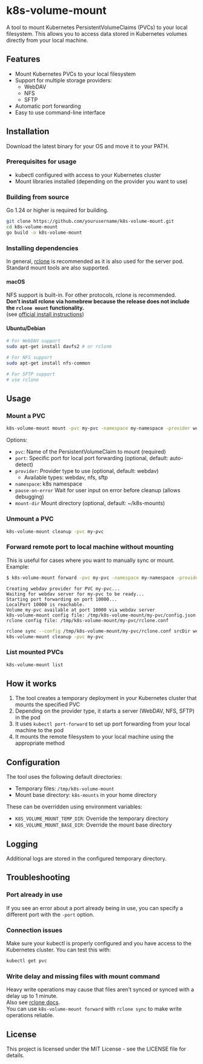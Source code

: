 # k8s-volume-mount

A tool to mount Kubernetes PersistentVolumeClaims (PVCs) to your local filesystem. This allows you to access data stored in Kubernetes volumes directly from your local machine.

## Features

- Mount Kubernetes PVCs to your local filesystem
- Support for multiple storage providers:
  - WebDAV
  - NFS
  - SFTP
- Automatic port forwarding
- Easy to use command-line interface

## Installation
Download the latest binary for your OS and move it to your PATH.

### Prerequisites for usage

- kubectl configured with access to your Kubernetes cluster
- Mount libraries installed (depending on the provider you want to use)

### Building from source
Go 1.24 or higher is required for building.

```bash
git clone https://github.com/yourusername/k8s-volume-mount.git
cd k8s-volume-mount
go build -o k8s-volume-mount
```

### Installing dependencies
In general, [rclone](https://rclone.org/) is recommended as it is also used for the server pod.
Standard mount tools are also supported.

#### macOS
NFS support is built-in. 
For other protocols, rclone is recommended.  
**Don't install rclone via homebrew because the release does not include the ``rclone mount`` functionality.**  
(see [official install instructions](https://rclone.org/install/))


#### Ubuntu/Debian
```bash
# For WebDAV support
sudo apt-get install davfs2 # or rclone

# For NFS support
sudo apt-get install nfs-common

# For SFTP support
# use rclone
```

## Usage
### Mount a PVC
```bash
k8s-volume-mount mount -pvc my-pvc -namespace my-namespace -provider webdav
```
Options:
 - ``pvc``: Name of the PersistentVolumeClaim to mount (required)
 - ``port``: Specific port for local port forwarding (optional, default: auto-detect)
 - ``provider``: Provider type to use (optional, default: webdav)
   - Available types: webdav, nfs, sftp
 - ``namespace``: k8s namespace
 - ``pause-on-error`` Wait for user input on error before cleanup (allows debugging)
 - ``mount-dir`` Mount directory (optional, default: ~/k8s-mounts)

### Unmount a PVC
```bash
k8s-volume-mount cleanup -pvc my-pvc
```

### Forward remote port to local machine without mounting
This is useful for cases where you want to manually sync or mount.  
Example:
```bash
$ k8s-volume-mount forward -pvc my-pvc -namespace my-namespace -provider webdav
```
```
Creating webdav provider for PVC my-pvc...
Waiting for webdav server for my-pvc to be ready...
Starting port forwarding on port 10000...
LocalPort 10000 is reachable.
Volume my-pvc available at port 10000 via webdav server
k8s-volume-mount config file: /tmp/k8s-volume-mount/my-pvc/config.json
rclone config file: /tmp/k8s-volume-mount/my-pvc/rclone.conf
```
```bash
rclone sync --config /tmp/k8s-volume-mount/my-pvc/rclone.conf srcDir webdav:/destDir
k8s-volume-mount cleanup -pvc my-pvc
```

### List mounted PVCs
```bash
k8s-volume-mount list
```

## How it works

1. The tool creates a temporary deployment in your Kubernetes cluster that mounts the specified PVC
2. Depending on the provider type, it starts a server (WebDAV, NFS, SFTP) in the pod
3. It uses ``kubectl port-forward`` to set up port forwarding from your local machine to the pod
4. It mounts the remote filesystem to your local machine using the appropriate method

## Configuration

The tool uses the following default directories:
- Temporary files: `/tmp/k8s-volume-mount`
- Mount base directory: `k8s-mounts` in your home directory

These can be overridden using environment variables:
- `K8S_VOLUME_MOUNT_TEMP_DIR`: Override the temporary directory
- `K8S_VOLUME_MOUNT_BASE_DIR`: Override the mount base directory

## Logging
Additional logs are stored in the configured temporary directory.

## Troubleshooting

### Port already in use

If you see an error about a port already being in use, you can specify a different port with the `-port` option.

### Connection issues

Make sure your kubectl is properly configured and you have access to the Kubernetes cluster. You can test this with:

```bash
kubectl get pvc
```

### Write delay and missing files with mount command
Heavy write operations may cause that files aren't synced or synced with a delay up to 1 minute.  
Also see [rclone docs](https://rclone.org/commands/rclone_mount/#vfs-cache-mode-writes).  
You can use ``k8s-volume-mount forward`` with ``rclone sync`` to make write operations reliable.

## License
This project is licensed under the MIT License - see the LICENSE file for details.